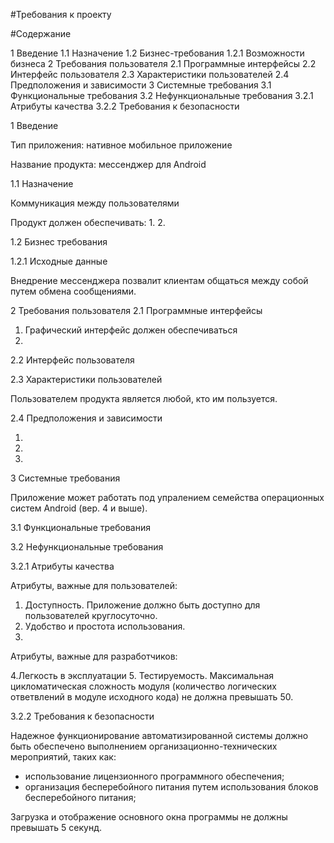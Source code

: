 #Требования к проекту

#Содержание

1 Введение
1.1 Назначение
1.2 Бизнес-требования
1.2.1 Возможности бизнеса
2 Требования пользователя
2.1 Программные интерфейсы
2.2 Интерфейс пользователя
2.3 Характеристики пользователей
2.4 Предположения и зависимости
3 Системные требования
3.1 Функциональные требования
3.2 Нефункциональные требования
3.2.1 Атрибуты качества
3.2.2 Требования к безопасности

1 Введение

Тип приложения: нативное мобильное приложение

Название продукта: мессенджер для Android

1.1 Назначение

Коммуникация между пользователями

Продукт должен обеспечивать:
1. 
2.

1.2 Бизнес требования

1.2.1 Исходные данные

Внедрение мессенджера позвалит клиентам общаться между собой путем обмена сообщениями.

2 Требования пользователя
2.1 Программные интерфейсы

1. Графический интерфейс должен обеспечиваться  
2. 

2.2 Интерфейс пользователя


2.3 Характеристики пользователей

Пользователем продукта является любой, кто им пользуется.

2.4 Предположения и зависимости

1. 
2. 
3. 

3 Системные требования

Приложение может работать под упралением семейства операционных систем Android (вер. 4 и выше).

3.1 Функциональные требования



3.2 Нефункциональные требования

3.2.1 Атрибуты качества

Атрибуты, важные для пользователей:
1. Доступность. Приложение должно быть доступно для пользователей круглосуточно.
2. Удобство и простота использования.
3. 

Атрибуты, важные для разработчиков:

4.Легкость в эксплуатации
5. Тестируемость. Максимальная цикломатическая сложность модуля (количество логических ответвлений в модуле исходного кода) не должна превышать 50.

3.2.2 Требования к безопасности

Надежное функционирование автоматизированной системы должно быть обеспечено выполнением организационно-технических мероприятий, таких как:

- использование лицензионного программного обеспечения;
- организация бесперебойного питания путем использования блоков бесперебойного питания;

Загрузка и отображение основного окна программы не должны превышать 5 секунд. 
